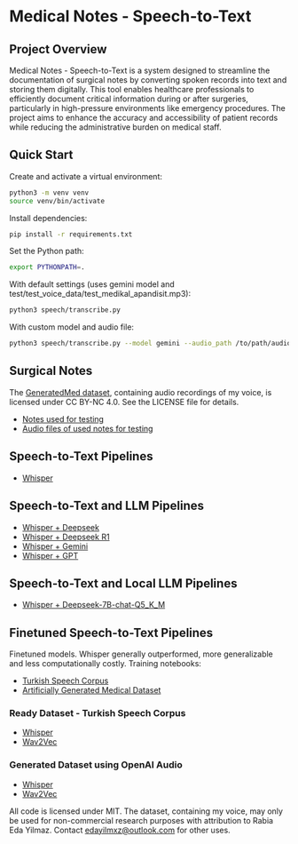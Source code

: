 # Medical Notes - Speech-to-Text

## Project Overview
Medical Notes - Speech-to-Text is a system designed to streamline the documentation of surgical notes by converting spoken records into text and storing them digitally. This tool enables healthcare professionals to efficiently document critical information during or after surgeries, particularly in high-pressure environments like emergency procedures. The project aims to enhance the accuracy and accessibility of patient records while reducing the administrative burden on medical staff.

## Quick Start
Create and activate a virtual environment:
```bash
python3 -m venv venv
source venv/bin/activate
```
Install dependencies:
```bash
pip install -r requirements.txt
```
Set the Python path:
```bash
export PYTHONPATH=.
```
With default settings (uses gemini model and test/test_voice_data/test_medikal_apandisit.mp3):
```bash
python3 speech/transcribe.py
```
With custom model and audio file:
```bash
python3 speech/transcribe.py --model gemini --audio_path /to/path/audio_file.mp3
```

## Surgical Notes
The [GeneratedMed dataset](test/test_voice_data), containing audio recordings of my voice, is licensed under CC BY-NC 4.0. See the LICENSE file for details.
- [Notes used for testing](test/test_text_data)
- [Audio files of used notes for testing](test/test_voice_data)

## Speech-to-Text Pipelines
- [Whisper](results/whisper)

## Speech-to-Text and LLM Pipelines
- [Whisper + Deepseek](results/whisper_deepseek)
- [Whisper + Deepseek R1](results/whisper_deepseek_r1)
- [Whisper + Gemini](results/whisper_gemini)
- [Whisper + GPT](results/whisper_gpt)

## Speech-to-Text and Local LLM Pipelines
- [Whisper + Deepseek-7B-chat-Q5_K_M](speech/agent/deepseek_model.py)

## Finetuned Speech-to-Text Pipelines
Finetuned models. Whisper generally outperformed, more generalizable and less computationally costly.
Training notebooks:
* [Turkish Speech Corpus](train/artificially-generated-medical-notebooks)
* [Artificially Generated Medical Dataset](train/artificially-generated-medical-notebooks)

### Ready Dataset - Turkish Speech Corpus
- [Whisper](models/trained/results/turkish-seech-corpus-whisper)
- [Wav2Vec](models/trained/results/turkish-speech-corpus-wav2vec)
### Generated Dataset using OpenAI Audio
- [Whisper](models/trained/results/generated-med-whisper)
- [Wav2Vec](models/trained/results/generated-med-wav2vec)


All code is licensed under MIT. The dataset, containing my voice, may only be used for non-commercial research purposes with attribution to Rabia Eda Yilmaz. Contact edayilmxz@outlook.com for other uses.